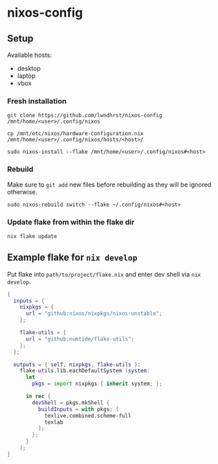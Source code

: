 # nixos-config



## Setup

Available hosts:
- desktop
- laptop
- vbox



### Fresh installation

```
git clone https://github.com/lwndhrst/nixos-config /mnt/home/<user>/.config/nixos
```

```
cp /mnt/etc/nixos/hardware-configuration.nix /mnt/home/<user>/.config/nixos/hosts/<host>/
```

```
sudo nixos-install --flake /mnt/home/<user>/.config/nixos#<host>
```



### Rebuild

Make sure to <code>git add</code> new files before rebuilding as they will be ignored otherwise.

```
sudo nixos-rebuild switch --flake ~/.config/nixos#<host>
```



### Update flake from within the flake dir

```
nix flake update
```



## Example flake for `nix develop`

Put flake into `path/to/project/flake.nix` and enter dev shell via `nix develop`.

```nix
{
  inputs = {
    nixpkgs = {
      url = "github:nixos/nixpkgs/nixos-unstable";
    };

    flake-utils = {
      url = "github:numtide/flake-utils";
    };
  };

  outputs = { self, nixpkgs, flake-utils }:
    flake-utils.lib.eachDefaultSystem (system:
      let 
        pkgs = import nixpkgs { inherit system; };

      in rec {
        devShell = pkgs.mkShell {
          buildInputs = with pkgs; [
            texlive.combined.scheme-full
            texlab
          ];
        };
      }
    );
}
```
